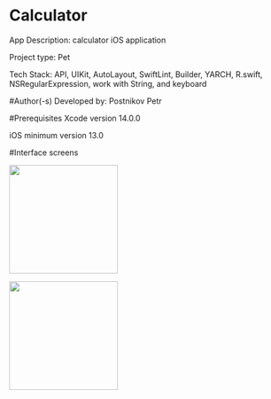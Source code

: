 # Calculator
App Description: calculator iOS application

Project type: Pet

Tech Stack: API, UIKit, AutoLayout, SwiftLint, Builder, YARCH, R.swift, NSRegularExpression, work with String, and keyboard

#Author(-s)
Developed by: Postnikov Petr

#Prerequisites
Xcode version 14.0.0

iOS minimum version 13.0

#Interface screens

<img src="https://user-images.githubusercontent.com/97108716/218705646-129c69fb-8cb2-4cff-b276-deefc253b1b1.png"
width="196"/>

<img src="https://user-images.githubusercontent.com/97108716/219864762-bb778751-9dcd-4abd-84b5-bf55699bb87c.gif"
width="196"/>
